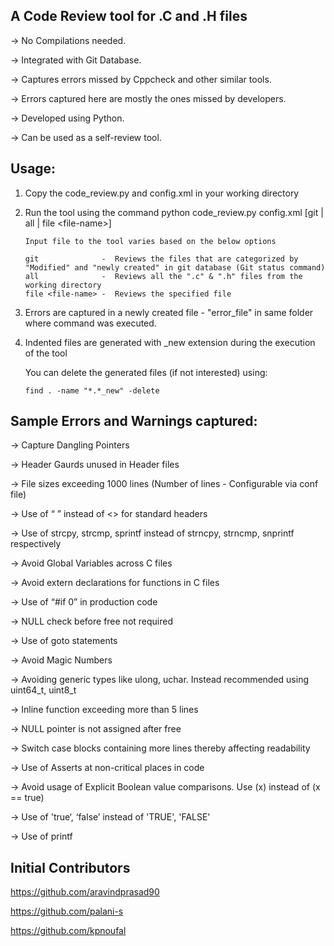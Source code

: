 A Code Review tool for .C and .H files
--------------------------------------

-> No Compilations needed.

-> Integrated with Git Database.

-> Captures errors missed by Cppcheck and other similar tools.

-> Errors captured here are mostly the ones missed by developers.

-> Developed using Python.

-> Can be used as a self-review tool.




Usage:
------

1) Copy the code_review.py and config.xml in your working directory

2) Run the tool using the command 
       python code_review.py config.xml  [git | all | file \<file-name\>]

       Input file to the tool varies based on the below options 
       
       git              -  Reviews the files that are categorized by "Modified" and "newly created" in git database (Git status command)
       all              -  Reviews all the ".c" & ".h" files from the working directory
       file <file-name> -  Reviews the specified file

3) Errors are captured in a newly created file - "error_file" in same folder where command was executed.

4) Indented files are generated with _new extension during the execution of the tool

   You can delete the generated files (if not interested) using:

       find . -name "*.*_new" -delete



Sample Errors and Warnings captured:
------------------------------------

-> Capture Dangling Pointers

-> Header Gaurds unused in Header files

-> File sizes exceeding 1000 lines (Number of lines - Configurable via conf file)

-> Use of  “ ” instead of <> for standard headers

-> Use of strcpy, strcmp, sprintf instead of strncpy, strncmp, snprintf respectively

-> Avoid Global Variables across C files

-> Avoid extern declarations for functions in C files

-> Use of “#if 0” in production code

-> NULL check before free not required

-> Use of goto statements

-> Avoid Magic Numbers

-> Avoiding generic types like ulong, uchar. Instead recommended using uint64_t, uint8_t

-> Inline function exceeding more than 5 lines

-> NULL pointer is not assigned after free

-> Switch case blocks containing more lines thereby affecting readability

-> Use of Asserts at non-critical places in code

-> Avoid usage of Explicit Boolean value comparisons. Use (x) instead of (x == true)

-> Use of 'true‘, ‘false’ instead of 'TRUE', 'FALSE'

-> Use of printf



Initial Contributors
------------
https://github.com/aravindprasad90 

https://github.com/palani-s

https://github.com/kpnoufal

